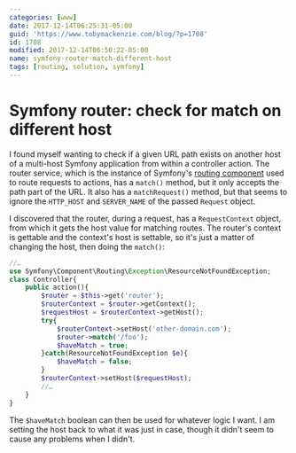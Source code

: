 ```yaml
---
categories: [www]
date: 2017-12-14T06:25:31-05:00
guid: 'https://www.tobymackenzie.com/blog/?p=1708'
id: 1708
modified: 2017-12-14T06:50:22-05:00
name: symfony-router-match-different-host
tags: [routing, solution, symfony]
---
```


Symfony router: check for match on different host
=================================================

I found myself wanting to check if a given URL path exists on another host of a multi-host Symfony application from within a controller action.  The router service, which is the instance of Symfony's [routing component](http://symfony.com/doc/current/components/routing.html) used to route requests to actions, has a `match()` method, but it only accepts the path part of the URL.  It also has a `matchRequest()` method, but that seems to ignore the `HTTP_HOST` and `SERVER_NAME` of the passed `Request` object.

<!--more-->

I discovered that the router, during a request, has a `RequestContext` object, from which it gets the host value for matching routes.  The router's context is gettable and the context's host is settable, so it's just a matter of changing the host, then doing the `match()`:

``` php
//…
use Symfony\Component\Routing\Exception\ResourceNotFoundException;
class Controller{
	public action(){
		$router = $this->get('router');
		$routerContext = $router->getContext();
		$requestHost = $routerContext->getHost();
		try{
			$routerContext->setHost('other-domain.com');
			$router->match('/foo');
			$haveMatch = true;
		}catch(ResourceNotFoundException $e){
			$haveMatch = false;
		}
		$routerContext->setHost($requestHost);
		//…
	}
}
```

The `$haveMatch` boolean can then be used for whatever logic I want.  I am setting the host back to what it was just in case, though it didn't seem to cause any problems when I didn't.
